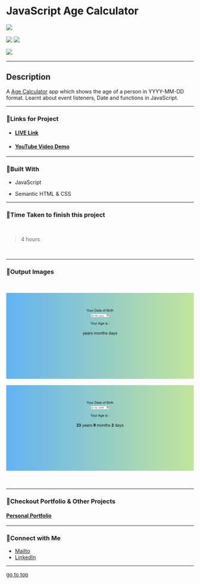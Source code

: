 # JavaScript Age Calculator

![](https://img.shields.io/badge/Age-Calculator-brightgreen)

![](https://img.shields.io/badge/JavaScript-CSS-yellow)
![](https://img.shields.io/badge/functions-event%20listeners-red)

![](https://img.shields.io/badge/Shubham-Singh-blue)

<hr>

## Description

A [Age Calculator]() app which shows the age of a person in YYYY-MM-DD format. Learnt about event listeners, Date and functions in JavaScript.

<hr>


### 📌Links for Project
- #### [LIVE Link]()

- #### [YouTube Video Demo]()

<hr>

### 📌Built With

- JavaScript

- Semantic HTML & CSS

<hr>

### 📌Time Taken to finish this project

<br>

> 4 hours

<br>

<hr>

### 📌Output Images

<br>

![opimage](./Image/Age-Calculator.png)

![opimage1](./Image/Age-Calculator%20(1).png)

<br>

<hr>

### 📌Checkout Portfolio & Other Projects

#### [Personal Portfolio](https://shubhambhoj.in/)


***
### 📌Connect with Me
* [Mailto](mailto:shubhambhoj3@gmail.com)
* [LinkedIn](https://www.linkedin.com/in/shubham-singh-b122b7171/)

***
[go to top](#javascript-age-calculator)